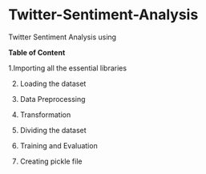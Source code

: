 # Twitter-Sentiment-Analysis
Twitter Sentiment Analysis using 

**Table of Content**

1.Importing all the essential libraries

2. Loading the dataset

3. Data Preprocessing

4. Transformation

5. Dividing the dataset

6. Training and Evaluation

7. Creating pickle file
